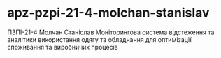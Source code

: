 # apz-pzpi-21-4-molchan-stanislav

ПЗПІ-21-4
Молчан Станіслав
Моніторингова система відстеження та аналітики використання одягу та обладнання для оптимізації споживання та виробничих процесів

